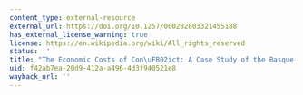 ```yaml
---
content_type: external-resource
external_url: https://doi.org/10.1257/000282803321455188
has_external_license_warning: true
license: https://en.wikipedia.org/wiki/All_rights_reserved
status: ''
title: "The Economic Costs of Con\uFB02ict: A Case Study of the Basque Country"
uid: f42ab7ea-20d9-412a-a496-4d3f940521e8
wayback_url: ''
---
```

